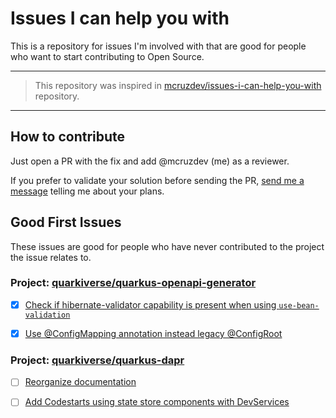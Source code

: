 # Issues I can help you with
This is a repository for issues I'm involved with that are good for people who want to start contributing to Open Source.

___

> This repository was inspired in [mcruzdev/issues-i-can-help-you-with](https://github.com/mcruzdev/issues-i-can-help-you-with) repository.
___

## How to contribute
Just open a PR with the fix and add @mcruzdev (me) as a reviewer.

If you prefer to validate your solution before sending the PR, [send me a message](https://quarkusio.zulipchat.com/#user/621866) telling me about your plans.

## Good First Issues

These issues are good for people who have never contributed to the project the issue relates to.

### Project: [quarkiverse/quarkus-openapi-generator](https://github.com/quarkiverse/quarkus-openapi-generator)


- [x] [Check if hibernate-validator capability is present when using `use-bean-validation`](https://github.com/quarkiverse/quarkus-openapi-generator/issues/796)

- [x] [Use @ConfigMapping annotation instead legacy @ConfigRoot](https://github.com/quarkiverse/quarkus-openapi-generator/issues/793)


### Project: [quarkiverse/quarkus-dapr](https://github.com/quarkiverse/quarkus-dapr)

- [ ] [Reorganize documentation](https://github.com/quarkiverse/quarkus-dapr/issues/212)

- [ ] [Add Codestarts using state store components with DevServices](https://github.com/quarkiverse/quarkus-dapr/issues/211)
